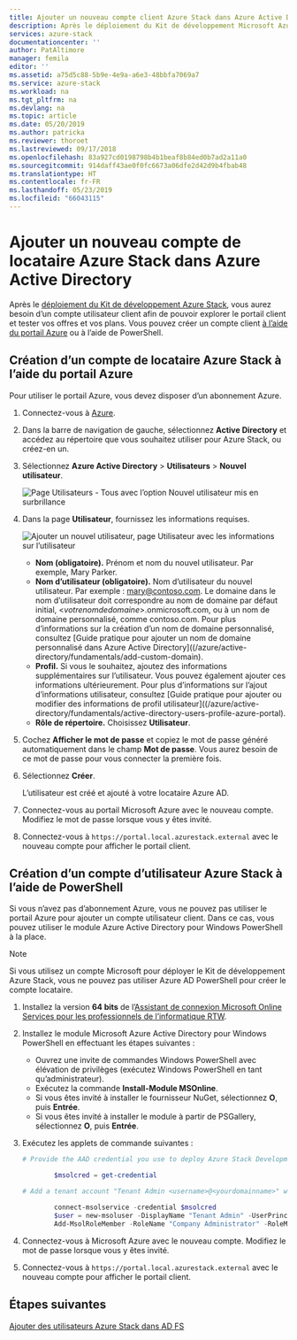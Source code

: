 ```yaml
---
title: Ajouter un nouveau compte client Azure Stack dans Azure Active Directory | Microsoft Docs
description: Après le déploiement du Kit de développement Microsoft Azure Stack, vous devez créer au moins un compte d’utilisateur locataire pour pouvoir explorer le portail locataire.
services: azure-stack
documentationcenter: ''
author: PatAltimore
manager: femila
editor: ''
ms.assetid: a75d5c88-5b9e-4e9a-a6e3-48bbfa7069a7
ms.service: azure-stack
ms.workload: na
ms.tgt_pltfrm: na
ms.devlang: na
ms.topic: article
ms.date: 05/20/2019
ms.author: patricka
ms.reviewer: thoroet
ms.lastreviewed: 09/17/2018
ms.openlocfilehash: 83a927cd0198798b4b1beaf8b84ed0b7ad2a11a0
ms.sourcegitcommit: 914daff43ae0f0fc6673a06dfe2d42d9b4fbab48
ms.translationtype: HT
ms.contentlocale: fr-FR
ms.lasthandoff: 05/23/2019
ms.locfileid: "66043115"
---
```

# <a name="add-a-new-azure-stack-tenant-account-in-azure-active-directory"></a>Ajouter un nouveau compte de locataire Azure Stack dans Azure Active Directory

Après le [déploiement du Kit de développement Azure Stack](../asdk/asdk-install.md), vous aurez besoin d’un compte utilisateur client afin de pouvoir explorer le portail client et tester vos offres et vos plans. Vous pouvez créer un compte client [à l’aide du portail Azure](#create-an-azure-stack-tenant-account-using-the-azure-portal) ou à l’aide de PowerShell.

## <a name="create-an-azure-stack-tenant-account-using-the-azure-portal"></a>Création d’un compte de locataire Azure Stack à l’aide du portail Azure

Pour utiliser le portail Azure, vous devez disposer d’un abonnement Azure.

1. Connectez-vous à [Azure](https://portal.azure.com).
2. Dans la barre de navigation de gauche, sélectionnez **Active Directory** et accédez au répertoire que vous souhaitez utiliser pour Azure Stack, ou créez-en un.
3. Sélectionnez **Azure Active Directory** > **Utilisateurs** > **Nouvel utilisateur**.

    ![Page Utilisateurs - Tous avec l’option Nouvel utilisateur mis en surbrillance](media/azure-stack-add-new-user-aad/new-user-all-users.png)

4. Dans la page **Utilisateur**, fournissez les informations requises.

    ![Ajouter un nouvel utilisateur, page Utilisateur avec les informations sur l’utilisateur](media/azure-stack-add-new-user-aad/new-user-user.png)

   - **Nom (obligatoire).** Prénom et nom du nouvel utilisateur. Par exemple, Mary Parker.
   - **Nom d’utilisateur (obligatoire).** Nom d’utilisateur du nouvel utilisateur. Par exemple : mary@contoso.com.
       Le domaine dans le nom d’utilisateur doit correspondre au nom de domaine par défaut initial, <_votrenomdedomaine_>.onmicrosoft.com, ou à un nom de domaine personnalisé, comme contoso.com. Pour plus d’informations sur la création d’un nom de domaine personnalisé, consultez [Guide pratique pour ajouter un nom de domaine personnalisé dans Azure Active Directory]((/azure/active-directory/fundamentals/add-custom-domain).
   - **Profil.** Si vous le souhaitez, ajoutez des informations supplémentaires sur l’utilisateur. Vous pouvez également ajouter ces informations ultérieurement. Pour plus d’informations sur l’ajout d’informations utilisateur, consultez [Guide pratique pour ajouter ou modifier des informations de profil utilisateur]((/azure/active-directory/fundamentals/active-directory-users-profile-azure-portal).
   - **Rôle de répertoire.**  Choisissez **Utilisateur**.

5. Cochez **Afficher le mot de passe** et copiez le mot de passe généré automatiquement dans le champ **Mot de passe**. Vous aurez besoin de ce mot de passe pour vous connecter la première fois.

6. Sélectionnez **Créer**.

    L’utilisateur est créé et ajouté à votre locataire Azure AD.

7. Connectez-vous au portail Microsoft Azure avec le nouveau compte. Modifiez le mot de passe lorsque vous y êtes invité.
8. Connectez-vous à `https://portal.local.azurestack.external` avec le nouveau compte pour afficher le portail client.

## <a name="create-an-azure-stack-user-account-using-powershell"></a>Création d’un compte d’utilisateur Azure Stack à l’aide de PowerShell

Si vous n’avez pas d’abonnement Azure, vous ne pouvez pas utiliser le portail Azure pour ajouter un compte utilisateur client. Dans ce cas, vous pouvez utiliser le module Azure Active Directory pour Windows PowerShell à la place.

> [!NOTE]
> Si vous utilisez un compte Microsoft pour déployer le Kit de développement Azure Stack, vous ne pouvez pas utiliser Azure AD PowerShell pour créer le compte locataire. 

1. Installez la version **64 bits** de l’[Assistant de connexion Microsoft Online Services pour les professionnels de l’informatique RTW](https://go.microsoft.com/fwlink/p/?LinkId=286152).

2. Installez le module Microsoft Azure Active Directory pour Windows PowerShell en effectuant les étapes suivantes :

    - Ouvrez une invite de commandes Windows PowerShell avec élévation de privilèges (exécutez Windows PowerShell en tant qu’administrateur).
    - Exécutez la commande **Install-Module MSOnline**.
    - Si vous êtes invité à installer le fournisseur NuGet, sélectionnez **O**, puis **Entrée**.
    - Si vous êtes invité à installer le module à partir de PSGallery, sélectionnez **O**, puis **Entrée**.

3. Exécutez les applets de commande suivantes :

    ```powershell
    # Provide the AAD credential you use to deploy Azure Stack Development Kit

            $msolcred = get-credential

    # Add a tenant account "Tenant Admin <username>@<yourdomainname>" with the initial password "<password>".

            connect-msolservice -credential $msolcred
            $user = new-msoluser -DisplayName "Tenant Admin" -UserPrincipalName <username>@<yourdomainname> -Password <password>
            Add-MsolRoleMember -RoleName "Company Administrator" -RoleMemberType User -RoleMemberObjectId $user.ObjectId

    ```

1. Connectez-vous à Microsoft Azure avec le nouveau compte. Modifiez le mot de passe lorsque vous y êtes invité.
2. Connectez-vous à `https://portal.local.azurestack.external` avec le nouveau compte pour afficher le portail client.

## <a name="next-steps"></a>Étapes suivantes

[Ajouter des utilisateurs Azure Stack dans AD FS](azure-stack-add-users-adfs.md)
